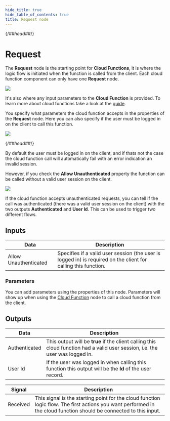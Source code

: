 ```yaml
---
hide_title: true
hide_table_of_contents: true
title: Request node
---
```


{/*##head##*/}

# Request

The **Request** node is the starting point for **Cloud Functions**, it is where the logic flow is initiated when the function is called from the client. Each cloud function component can only have one **Request** node.

<div className="ndl-image-with-background l">

![](/nodes/cloud-functions/request/request.png)

</div>

It's also where any input parameters to the **Cloud Function** is provided. To learn more about cloud functions take a look at the [guide](/docs/guides/cloud-logic/introduction).

You specify what parameters the cloud function accepts in the properties of the **Request** node. Here you can also specify if the user must be logged in on the client to call this function.

<div className="ndl-image-with-background l">

![](/nodes/cloud-functions/request/request-2.png)

</div>

{/*##head##*/}

By default the user must be logged in on the client, and if thats not the case the cloud function call will automatically fail with an error indication an invalid session.

However, if you check the **Allow Unauthenticated** property the function can be called without a valid user session on the client.

<div className="ndl-image-with-background xl">

![](/nodes/cloud-functions/request/request-3.png)

</div>

If the cloud function accepts unauthenticated requests, you can tell if the call was authenticated (there was a valid user session on the client) with the two outputs **Authenticated** and **User Id**. This can be used to trigger two different flows.

## Inputs

| Data                                            | Description                                                                                                                                                                                                                                                                            |
| ----------------------------------------------- | -------------------------------------------------------------------------------------------------------------------------------------------------------------------------------------------------------------------------------------------------------------------------------------- |
| <span className="ndl-data">Allow Unauthenticated</span> | Specifies if a valid user session (the user is logged in) is required on the client for calling this function. |

### Parameters
You can add parameters using the properties of this node. Parameters will show up when using the [Cloud Function](/nodes/data/cloud-data/cloud-function) node to call a cloud function from the client.

## Outputs

| Data                                            | Description                                                                                                                                                                                                                                                                            |
| ----------------------------------------------- | -------------------------------------------------------------------------------------------------------------------------------------------------------------------------------------------------------------------------------------------------------------------------------------- |
| <span className="ndl-data">Authenticated</span> | This output will be **true** if the client calling this cloud function had a valid user session, i.e. the user was logged in. |
| <span className="ndl-data">User Id</span> | If the user was logged in when calling this function this output will be the **Id** of the user record. |

| Signal                                      | Description                                                                                                                       |
| ------------------------------------------- | --------------------------------------------------------------------------------------------------------------------------------- |
| <span className="ndl-signal">Received</span> | This signal is the starting point for the cloud function logic flow. The first actions you want performed in the cloud function should be connected to this input. |


